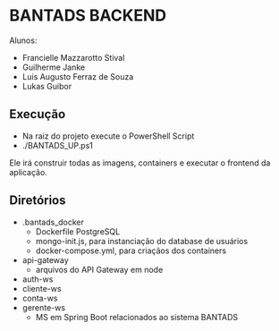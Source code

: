 # BANTADS BACKEND
Alunos: 
  - Francielle Mazzarotto Stival
  - Guilherme Janke
  - Luis Augusto Ferraz de Souza
  - Lukas Guibor

## Execução
- Na raiz do projeto execute o PowerShell Script
- ./BANTADS_UP.ps1

Ele irá construir todas as imagens, containers e executar o frontend da aplicação.

## Diretórios
  - .bantads_docker
    - Dockerfile PostgreSQL
    - mongo-init.js, para instanciação do database de usuários
    - docker-compose.yml, para criaçãos dos containers
  - api-gateway
    - arquivos do API Gateway em node
  - auth-ws
  - cliente-ws
  - conta-ws
  - gerente-ws
    - MS em Spring Boot relacionados ao sistema BANTADS





